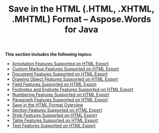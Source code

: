 ﻿---
title: Save in the HTML (.HTML, .XHTML, .MHTML) Format – Aspose.Words for Java
articleTitle: Save in the HTML (.HTML, .XHTML, .MHTML) Format
linktitle: Save in the HTML (.HTML, .XHTML, .MHTML) Format
description: "Export to HTML-based format using various saving features in Java."
type: docs
weight: 50
url: /java/save-in-the-html-html-xhtml-mhtml-format/
---

**This section includes the following topics:**

- [Annotation Features Supported on HTML Export](/words/java/annotation-features-supported-on-html-export/)
- [Custom Markup Features Supported on HTML Export](/words/java/custom-markup-features-supported-on-html-export/)
- [Document Features Supported on HTML Export](/words/java/document-features-supported-on-html-export/)
- [Drawing Object Features Supported on HTML Export](/words/java/drawing-object-features-supported-on-html-export/)
- [Field Features Supported on HTML Export](/words/java/field-features-supported-on-html-export/)
- [Footnotes and Endnote Features Supported on HTML Export](/words/java/footnotes-and-endnote-features-supported-on-html-export/)
- [Numbering Features Supported on HTML Export](/words/java/numbering-features-supported-on-html-export/)
- [Paragraph Features Supported on HTML Export](/words/java/paragraph-features-supported-on-html-export/)
- [Save in the HTML Format Overview](/words/java/save-in-the-html-format-overview/)
- [Section Features Supported on HTML Export](/words/java/section-features-supported-on-html-export/)
- [Style Features Supported on HTML Export](/words/java/style-features-supported-on-html-export/)
- [Table Features Supported on HTML Export](/words/java/table-features-supported-on-html-export/)
- [Text Features Supported on HTML Export](/words/java/text-features-supported-on-html-export/)

